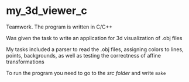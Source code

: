 # my_3d_viewer_c

Teamwork. The program is written in C/C++

Was given the task to write an application for 3d visualization of .obj files

My tasks included a parser to read the .obj files, assigning colors to lines, points, backgrounds, as well as testing the correctness of affine transformations

To run the program you need to go to the *src folder* and write `make` 
